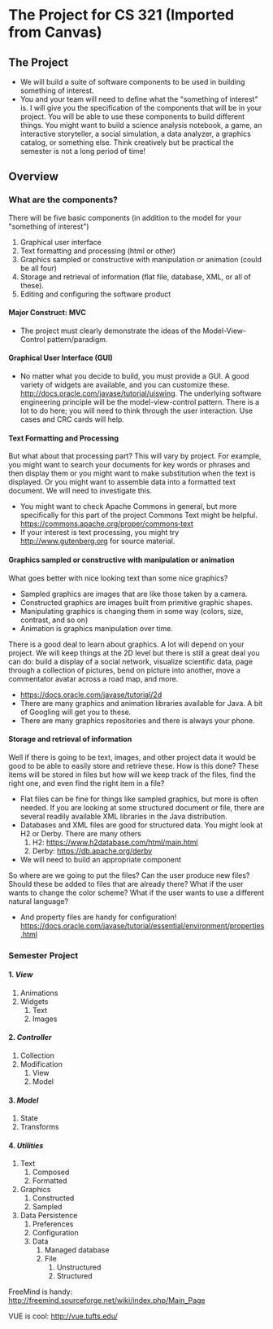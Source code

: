 # The Project for CS 321 (Imported from Canvas)

## The Project
* We will build a suite of software components to be used in building something of interest.
* You and your team will need to define what the "something of interest" is. I will give you the specification of the components that will be in your project. You will be able to use these components to build different things. You might want to build a science analysis notebook, a game, an interactive storyteller, a social simulation, a data analyzer, a graphics catalog, or something else. Think creatively but be practical the semester is not a long period of time!

## Overview

### What are the components?
There will be five basic components (in addition to the model for your "something of interest")
1. Graphical user interface
2. Text formatting and processing (html or other)
3. Graphics sampled or constructive with manipulation or animation (could be all four)
4. Storage and retrieval of information (flat file, database, XML, or all of these).
5. Editing and configuring the software product

#### Major Construct: MVC
* The project must clearly demonstrate the ideas of the Model-View-Control pattern/paradigm.

#### Graphical User Interface (GUI)
* No matter what you decide to build, you must provide a GUI. A good variety of widgets are available, and you can customize these. http://docs.oracle.com/javase/tutorial/uiswing. The underlying software engineering principle will be the model-view-control pattern. There is a lot to do here; you will need to think through the user interaction. Use cases and CRC cards will help.

#### Text Formatting and Processing
But what about that processing part? This will vary by project. For example, you might want to search your documents for key words or phrases and then display them or you might want to make substitution when the text is displayed. Or you might want to assemble data into a formatted text document. We will need to investigate this.
* You might want to check Apache Commons in general, but more specifically for this part of the project Commons Text might be helpful. https://commons.apache.org/proper/commons‐text
* If your interest is text processing, you might try http://www.gutenberg.org for source material.

#### Graphics sampled or constructive with manipulation or animation
What goes better with nice looking text than some nice graphics?
* Sampled graphics are images that are like those taken by a camera.
* Constructed graphics are images built from primitive graphic shapes.
* Manipulating graphics is changing them in some way (colors, size, contrast, and so on)
* Animation is graphics manipulation over time.

There is a good deal to learn about graphics. A lot will depend on your project. We will keep things at the 2D level but there is still a great deal you can do: build a display of a social network, visualize scientific data, page through a collection of pictures, bend on picture into another, move a commentator avatar across a road map, and more.
* https://docs.oracle.com/javase/tutorial/2d
* There are many graphics and animation libraries available for Java. A bit of Googling will get you to these.
* There are many graphics repositories and there is always your phone.

#### Storage and retrieval of information
Well if there is going to be text, images, and other project data it would be good to be able to easily store and retrieve these. How is this done? These items will be stored in files but how will we keep track of the files, find the right one, and even find the right item in a file?
* Flat files can be fine for things like sampled graphics, but more is often needed. If you are looking at some structured document or file, there are several readily available XML libraries in the Java distribution.
* Databases and XML files are good for structured data. You might look at H2 or Derby. There are many others
   1. H2: https://www.h2database.com/html/main.html
   2. Derby: https://db.apache.org/derby
* We will need to build an appropriate component

So where are we going to put the files? Can the user produce new files? Should these be added to files that are already there? What if the user wants to change the color scheme? What if the user wants to use a different natural language?
* And property files are handy for configuration! https://docs.oracle.com/javase/tutorial/essential/environment/properties.html


### Semester Project
#### 1. *View*
1. Animations
2. Widgets
   1. Text
   2. Images
#### 2. *Controller*
1. Collection
2. Modification
   1. View
   2. Model
#### 3. *Model*
1. State
2. Transforms
#### 4. *Utilities*
1. Text
   1. Composed
   2. Formatted
2. Graphics
   1. Constructed
   2. Sampled
3. Data Persistence
   1. Preferences
   2. Configuration
   3. Data
      1. Managed database
      2. File
         1. Unstructured
         2. Structured
         
FreeMind is handy: http://freemind.sourceforge.net/wiki/index.php/Main_Page

VUE is cool: http://vue.tufts.edu/